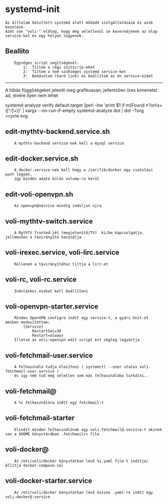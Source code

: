 # systemd-init
	Az álltalam készített systemd alatt működő szolgáltatásaim és azok kezelése.
	Azét van "voli-" előtag, hogy még véletlenül se keveredjenek az alap service-kel és egy helyen legyenek.

##	Beallito
		Egységes script segítségével: 
		    1:	Tiltom a régi initscrip-eket
		    2:	Tiltom a nem szükséges systemd service-ket
		    3:	Bemásolom (hard link) és beállítom az én service-eimet


---------------------------
A hibás függőségeket jeleníti meg grafikussan; jellemzően üres kimenetet ad, elvére ilyen nem lehet

systemd-analyze verify default.target |perl -lne 'print $1 if m{Found.*?on\s+([^/]+)}' | xargs --no-run-if-empty systemd-analyze dot | dot -Tsvg >cycle.svg


##	edit-mythtv-backend.service.sh
		A mythtv-backend service-nek kell a mysql service

##	edit-docker.service.sh
		A docker.service-nek kell hogy a /var/lib/docker egy csatolási pont legyen,
		így minden adata külön volume-ra kerül

##	edit-voli-openvpn.sh
		Az openvpn@service mindíg induljon újra

##	voli-mythtv-switch.service
		A MythTV fronted-jét (megjelenítő/TV)  ki/be kapcsolgatja, jellemzően a távirányító használja

##	voli-irexec.service, voli-lirc.service
		Kellenek a távirányítóhoz tiltja a lirc-et

##	voli-rc, voli-rc.service
		Induláskor ezeket kell beállítani

##	voli-openvpn-starter.service
		Minden OpenVPN configra indít egy service-t, a gyári Unit-ot amiben modosítottam:
			[Service]
			    RestartSec=30
			    Restart=always
		Illetve az voli-openvpn-edit script ezt végleg legyártja

##	voli-fetchmail-user.service
		A Felhasználó tudja élesíteni ( systemctl --user status voli-fetchmail-user.service )
		és így nem tud még véletlen sem más felhasználóba turkálni..

##	voli-fetchmail@
		A %i felhasználóra indít egy fetchmail-t

##	voli-fetchmail-starter
		Elindít minden felhasználónak egy voli-fetchmail@.service-t akinek van a $HOME könyvtárában .fetchmailrc file


##	voli-docker@
		Az /etc/voli/docker könyvtárban lévő %i.yaml file-t indítja/állítja docker-compose-zal

##	voli-docker-starter.service
		Az /etc/voli/docker könyvtárban lévő összes .yaml-re indít egy voli-docker@.service



